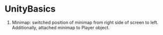 # UnityBasics

1. Minimap: switched position of minimap from right side of screen to left. Additionally, attached minimap to Player object. 
